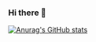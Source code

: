 ### Hi there 👋
[![Anurag's GitHub stats](https://github-readme-stats.vercel.app/api?username=seanmorrissey98&hide=issues,contribs)](https://github.com/anuraghazra/github-readme-stats)

<!--
**seanmorrissey98/seanmorrissey98** is a ✨ _special_ ✨ repository because its `README.md` (this file) appears on your GitHub profile.

Here are some ideas to get you started:

- 🔭 I’m currently working on ...
- 🌱 I’m currently learning ...
- 👯 I’m looking to collaborate on ...
- 🤔 I’m looking for help with ...
- 💬 Ask me about ...
- 📫 How to reach me: ...
- 😄 Pronouns: ...
- ⚡ Fun fact: ...
-->
